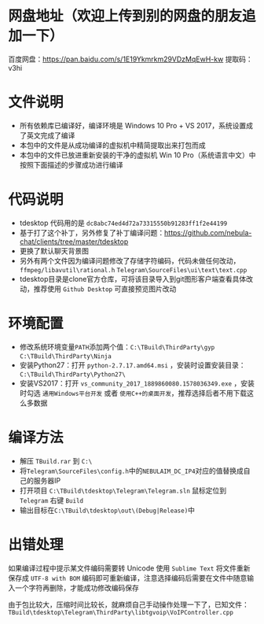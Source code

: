 # 网盘地址（欢迎上传到别的网盘的朋友追加一下）

百度网盘：https://pan.baidu.com/s/1E19Ykmrkm29VDzMqEwH-kw 提取码：v3hi


# 文件说明

* 所有依赖库已编译好，编译环境是 Windows 10 Pro + VS 2017，系统设置成了英文完成了编译
* 本包中的文件是从成功编译的虚拟机中精简提取出来打包而成
* 本包中的文件已放进重新安装的干净的虚拟机 Win 10 Pro（系统语言中文）中按照下面描述的步骤成功进行编译

# 代码说明

* tdesktop 代码用的是 `dc8abc74ed4d72a73315550b91283ff1f2e44199`
* 基于打了这个补丁，另外修复了补丁编译问题：https://github.com/nebula-chat/clients/tree/master/tdesktop
* 更换了默认聊天背景图
* 另外有两个文件因为编译问题修改了存储字符编码，代码未做任何改动， `ffmpeg/libavutil\rational.h` `Telegram\SourceFiles\ui\text\text.cpp`
* tdesktop目录是clone官方仓库，可将该目录导入到git图形客户端查看具体改动，推荐使用 `Github Desktop` 可直接预览图片改动

# 环境配置

* 修改系统环境变量`PATH`添加两个值：`C:\TBuild\ThirdParty\gyp` `C:\TBuild\ThirdParty\Ninja`
* 安装Python27：打开 `python-2.7.17.amd64.msi` ，安装时设置安装目录：`C:\TBuild\ThirdParty\Python27\`
* 安装VS2017：打开 `vs_community_2017_1889860080.1578036349.exe` ，安装时勾选 `通用Windows平台开发` 或者 `使用C++的桌面开发`，推荐选择后者不用下载这么多数据

# 编译方法

* 解压 `TBuild.rar` 到 `C:\`
* 将`Telegram\SourceFiles\config.h`中的`NEBULAIM_DC_IP4`对应的值替换成自己的服务器IP
* 打开项目 `C:\TBuild\tdesktop\Telegram\Telegram.sln` 鼠标定位到 `Telegram` 右键 `Build`
* 输出目标在`C:\TBuild\tdesktop\out\(Debug|Release)`中

# 出错处理

如果编译过程中提示某文件编码需要转 Unicode 使用 `Sublime Text` 将文件重新保存成 `UTF-8 with BOM` 编码即可重新编译，注意选择编码后需要在文件中随意输入一个字符再删除，才能成功修改编码保存

由于包比较大，压缩时间比较长，就麻烦自己手动操作处理一下了，已知文件：
`TBuild\tdesktop\Telegram\ThirdParty\libtgvoip\VoIPController.cpp`
